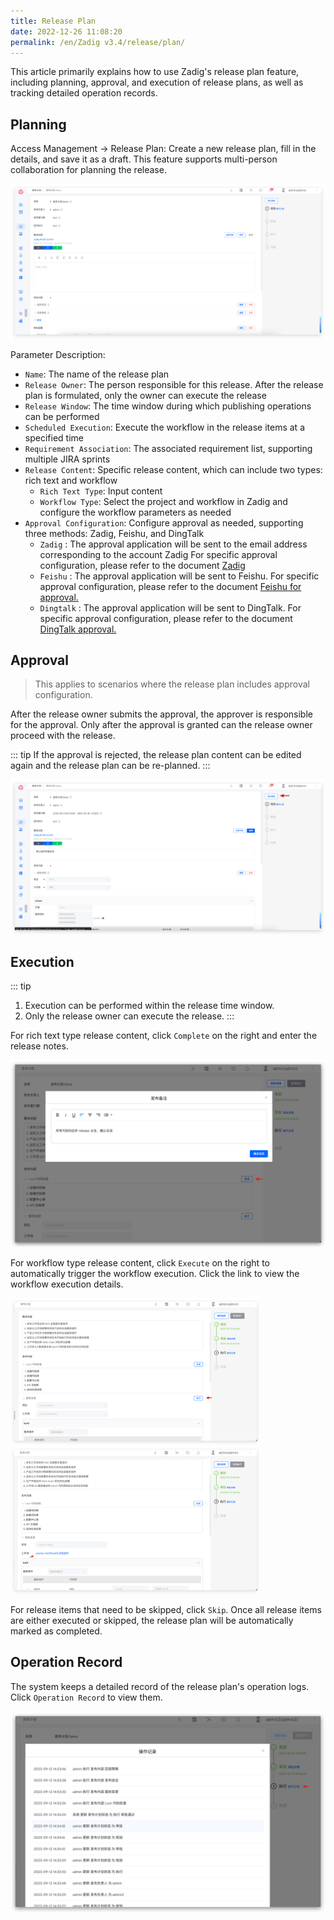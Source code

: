 ```yaml
---
title: Release Plan
date: 2022-12-26 11:08:20
permalink: /en/Zadig v3.4/release/plan/
---
```


This article primarily explains how to use Zadig's release plan feature, including planning, approval, and execution of release plans, as well as tracking detailed operation records.

## Planning
Access Management -> Release Plan: Create a new release plan, fill in the details, and save it as a draft. This feature supports multi-person collaboration for planning the release.

![Release Plan](../../../_images/release_plan_1_310.png)

Parameter Description:

- `Name`: The name of the release plan
- `Release Owner`: The person responsible for this release. After the release plan is formulated, only the owner can execute the release
- `Release Window`: The time window during which publishing operations can be performed
- `Scheduled Execution`: Execute the workflow in the release items at a specified time
- `Requirement Association`: The associated requirement list, supporting multiple JIRA sprints
- `Release Content`: Specific release content, which can include two types: rich text and workflow
    - `Rich Text Type`: Input content
    - `Workflow Type`: Select the project and workflow in Zadig and configure the workflow parameters as needed
- `Approval Configuration`: Configure approval as needed, supporting three methods: Zadig, Feishu, and DingTalk
    - `Zadig` : The approval application will be sent to the email address corresponding to the account Zadig For specific approval configuration, please refer to the document [Zadig](/en/Zadig%20v3.4/workflow/approval/#zadigx-%E5%AE%A1%E6%89%B9/)
    - `Feishu` : The approval application will be sent to Feishu. For specific approval configuration, please refer to the document [Feishu for approval.](/en/Zadig%20v3.4/workflow/approval/%E9%A3%9E%E4%B9%A6%E5%AE%A1%E6%89%B9/)
    - `Dingtalk` : The approval application will be sent to DingTalk. For specific approval configuration, please refer to the document [DingTalk approval.](/en/Zadig%20v3.4/workflow/approval/%E9%92%89%E9%92%89%E5%AE%A1%E6%89%B9/)

## Approval

> This applies to scenarios where the release plan includes approval configuration.

After the release owner submits the approval, the approver is responsible for the approval. Only after the approval is granted can the release owner proceed with the release.

::: tip
If the approval is rejected, the release plan content can be edited again and the release plan can be re-planned.
:::

![Release Plan](../../../_images/release_plan_2_310.png)

## Execution

::: tip
1. Execution can be performed within the release time window.
2. Only the release owner can execute the release.
:::

For rich text type release content, click `Complete` on the right and enter the release notes.

![Release Plan](../../../_images/release_plan_4.png)

For workflow type release content, click `Execute` on the right to automatically trigger the workflow execution. Click the link to view the workflow execution details.
<!-- 终版 ok 后再展开说明工作流执行参数 -->

<img src="../../../_images/release_plan_5.png" width="400">
<img src="../../../_images/release_plan_6.png" width="400">

For release items that need to be skipped, click `Skip`. Once all release items are either executed or skipped, the release plan will be automatically marked as completed.

## Operation Record

The system keeps a detailed record of the release plan's operation logs. Click `Operation Record` to view them.

![Release Plan](../../../_images/release_plan_7.png)